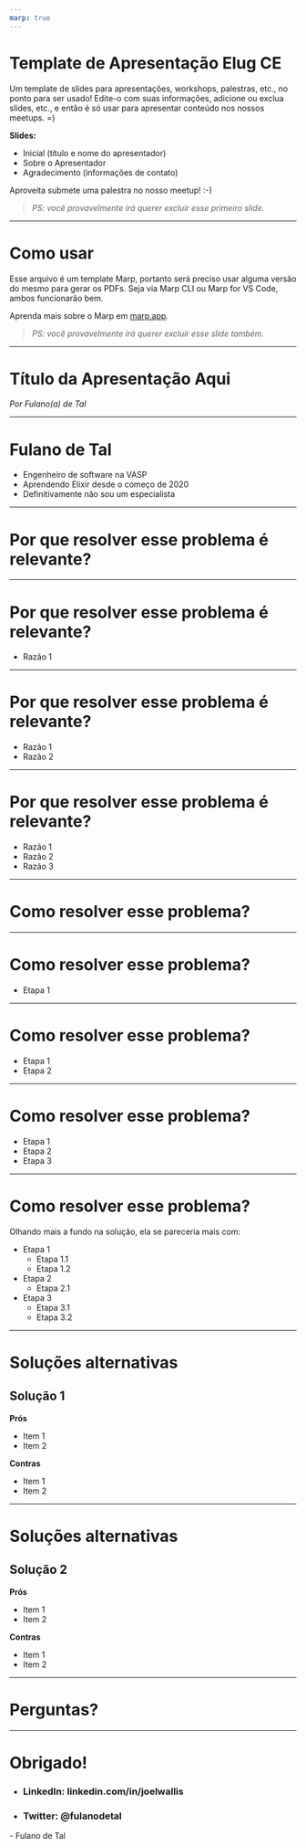 ```yaml
---
marp: true
---
```


# Template de Apresentação Elug CE

Um template de slides para apresentações, workshops, palestras, etc., no ponto para ser usado! Edite-o com suas informações, adicione ou exclua slides, etc., e então é só usar para apresentar conteúdo nos nossos meetups. =)

**Slides:**

- Inicial (título e nome do apresentador)
- Sobre o Apresentador
- Agradecimento (informações de contato)

Aproveita submete uma palestra no nosso meetup! :-)

> _PS: você provavelmente irá querer excluir esse primeiro slide._

---

# Como usar

Esse arquivo é um template Marp, portanto será preciso usar alguma versão do mesmo para gerar os PDFs. Seja via Marp CLI ou Marp for VS Code, ambos funcionarão bem.

Aprenda mais sobre o Marp em [marp.app](https://marp.app).

> _PS: você provavelmente irá querer excluir esse slide também._

---

<!--
O QUÊ?

Um slide super curtinho com o título da apresentação e seu(s) nome(s)
-->

# Título da Apresentação Aqui

_Por Fulano(a) de Tal_

<!--
DICAS:

- Também poderia ser "Por Fulano(a) de Tal e Beltrano(a) de Tal"
-->

---

# Fulano de Tal

- Engenheiro de software na VASP
- Aprendendo Elixir desde o começo de 2020
- Definitivamente não sou um especialista

<!--
DICAS:

- Não encha esse slide de informações sobre você. Seja sucinto e objetivo
- No geral, o template acima já é o suficiente. Ele contém uma lista com:
  - Um item te classificando profissionalmente (Desenvolvedor em Empresa XYZ)
  - Um item te emponderando a falar do assunto abordado (algo sobre Elixir)
  - Um item lembrando aos participantes que você também erra (chapéu da humildade)
-->

---

# Por que resolver esse problema é relevante?

---

# Por que resolver esse problema é relevante?

- Razão 1

---

# Por que resolver esse problema é relevante?

- Razão 1
- Razão 2

---

# Por que resolver esse problema é relevante?

- Razão 1
- Razão 2
- Razão 3

---

# Como resolver esse problema?

---

# Como resolver esse problema?

- Etapa 1

---

# Como resolver esse problema?

- Etapa 1
- Etapa 2

---

# Como resolver esse problema?

- Etapa 1
- Etapa 2
- Etapa 3

---

# Como resolver esse problema?

Olhando mais a fundo na solução, ela se pareceria mais com:

- Etapa 1
  - Etapa 1.1
  - Etapa 1.2
- Etapa 2
  - Etapa 2.1
- Etapa 3
  - Etapa 3.1
  - Etapa 3.2

---

# Soluções alternativas

## Solução 1

**Prós**

- Item 1
- Item 2

**Contras**

- Item 1
- Item 2

---

# Soluções alternativas

## Solução 2

**Prós**

- Item 1
- Item 2

**Contras**

- Item 1
- Item 2

---

# Perguntas?

<!--
DICAS:

- Mantenha esse slide vazio. Esse é o momento de você abrir espaço para perguntas dos participantes
- Responda perguntas de forma rápida e objetiva. Caso o assunto seja extenso, faça um convite para discutir via Twitter
-->

---

# Obrigado!

- ### LinkedIn: **linkedin.com/in/joelwallis**
- ### Twitter: **@fulanodetal**

\- Fulano de Tal

<!--
DICAS:

- Agradeça
- Coloque seu perfil profissional (ex: LinkedIn) para o caso de oportunidades
- Coloque alguma forma de contato para o caso de alguém querer tirar dúvidas ou discutir o assunto com você
- Não


- Não encha esse slide de informações sobre você. Seja sucinto e objetivo
- No geral, o template acima já é o suficiente. Ele contém uma lista com:
  - Um item te classificando profissionalmente (Desenvolvedor em Empresa XYZ)
  - Um item te emponderando a falar do assunto abordado (algo sobre Elixir)
  - Um item lembrando aos participantes que você também erra
-->
